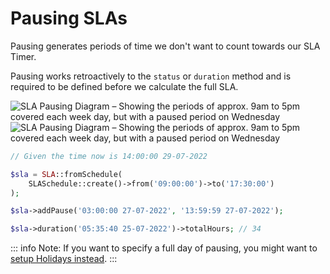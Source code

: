 # Pausing SLAs

Pausing generates periods of time we don't want to count towards our SLA Timer.

<script setup>
import { withBase } from 'vitepress';
</script>

Pausing works retroactively to the `status` or `duration` method and is required to be defined before we calculate the full SLA.


<a :href="withBase('/images/sla_pause_light.svg')" class="lg:-mx-8 xl:-mx-16 my-8 lg:my-16 block !mb-0">
    <img :src="withBase('/images/sla_pause_dark.svg')" alt="SLA Pausing Diagram – Showing the periods of approx. 9am to 5pm covered each week day, but with a paused period on Wednesday" class="w-full hidden dark:block !mt-0">
    <img :src="withBase('/images/sla_pause_light.svg')" alt="SLA Pausing Diagram – Showing the periods of approx. 9am to 5pm covered each week day, but with a paused period on Wednesday" class="w-full dark:hidden">
</a>

```php
// Given the time now is 14:00:00 29-07-2022

$sla = SLA::fromSchedule(
    SLASchedule::create()->from('09:00:00')->to('17:30:00')
);

$sla->addPause('03:00:00 27-07-2022', '13:59:59 27-07-2022');

$sla->duration('05:35:40 25-07-2022')->totalHours; // 34
```

::: info Note:
If you want to specify a full day of pausing, you might want to [setup Holidays instead](/guide/holidays).
:::